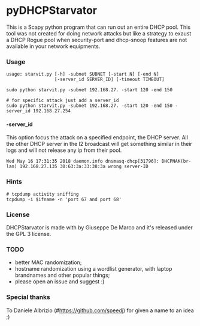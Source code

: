 # pyDHCPStarvator

This is a Scapy python program that can run out an entire DHCP pool.
This tool was not created for doing network attacks but like a strategy to exaust a DHCP Rogue pool when security-port and dhcp-snoop features are not available in your network equipments.

### Usage
````
usage: starvit.py [-h] -subnet SUBNET [-start N] [-end N]
                  [-server_id SERVER_ID] [-timeout TIMEOUT]

sudo python starvit.py -subnet 192.168.27. -start 120 -end 150

# for specific attack just add a server_id
sudo python starvit.py -subnet 192.168.27. -start 120 -end 150 -server_id 192.168.27.254
````

#### -server_id
This option focus the attack on a specified endpoint, the DHCP server.
All the other DHCP server in the l2 broadcast will get something similar in their logs and will not release any ip from their pool.
````
Wed May 16 17:31:35 2018 daemon.info dnsmasq-dhcp[31796]: DHCPNAK(br-lan) 192.168.27.135 30:63:3a:33:38:3a wrong server-ID
````

### Hints
````
# tcpdump activity sniffing
tcpdump -i $ifname -n 'port 67 and port 68'
````
### License

DHCPStarvator is made with by Giuseppe De Marco and it's released under the GPL 3 license.

### TODO

- better MAC randomization;
- hostname randomization using a wordlist generator, with laptop brandnames and other popular things;
- please open an issue and suggest :)

### Special thanks
To Daniele Albrizio (#https://github.com/speedj) for given a name to an idea ;)
